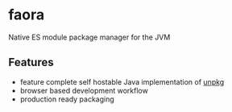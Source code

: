 # faora

Native ES module package manager for the JVM

## Features

- feature complete self hostable Java implementation of [unpkg](https://github.com/unpkg/unpkg.com)
- browser based development workflow
- production ready packaging